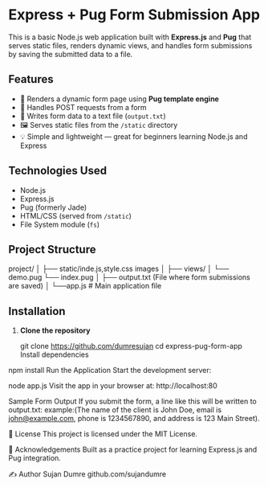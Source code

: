 #  Express + Pug Form Submission App

This is a basic Node.js web application built with **Express.js** and **Pug** that serves static files, renders dynamic views, and handles form submissions by saving the submitted data to a file.



##  Features

- 📄 Renders a dynamic form page using **Pug template engine**
- 📨 Handles POST requests from a form
- 📁 Writes form data to a text file (`output.txt`)
- 🖼️ Serves static files from the `/static` directory
- 💡 Simple and lightweight — great for beginners learning Node.js and Express



##  Technologies Used

- Node.js
- Express.js
- Pug (formerly Jade)
- HTML/CSS (served from `/static`)
- File System module (`fs`)



##  Project Structure

project/
│
├── static/inde.js,style.css images
│
├── views/ 
│ └── demo.pug
  └── index.pug
│
├── output.txt (File where form submissions are saved)
│
└──app.js # Main application file




##  Installation

1. **Clone the repository**
 
   git clone https://github.com/dumresujan
   cd express-pug-form-app
Install dependencies


npm install
 Run the Application
Start the development server:


node app.js
Visit the app in your browser at:
 http://localhost:80

 Sample Form Output
If you submit the form, a line like this will be written to output.txt:
example:(The name of the client is John Doe, email is john@example.com, phone is 1234567890, and address is 123 Main Street).

📄 License
This project is licensed under the MIT License.

🙌 Acknowledgements
Built as a practice project for learning Express.js and Pug integration.

✍️ Author
Sujan Dumre
github.com/sujandumre
